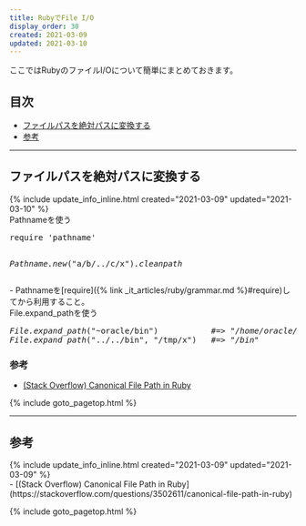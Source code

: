 ```yaml
---
title: RubyでFile I/O
display_order: 30
created: 2021-03-09
updated: 2021-03-10
---
```

ここではRubyのファイルI/Oについて簡単にまとめておきます。


## <a name="index">目次</a>

<ul>
<li><a href="#canonical-file-path">ファイルパスを絶対パスに変換する</a></li>
<li><a href="#reference">参考</a></li>
</ul>

* * *
## <a name="canonical-file-path">ファイルパスを絶対パスに変換する</a>
<div class="chapter-updated">{% include update_info_inline.html created="2021-03-09" updated="2021-03-10" %}</div>
<div class="code-box">
<div class="title">Pathnameを使う</div>
<pre>
require 'pathname'

<em>Pathname.new</em>("a/b/../c/x")<em class="blue">.cleanpath</em>
</pre>
</div>
- Pathnameを[require]({% link _it_articles/ruby/grammar.md %}#require)してから利用すること。

<div class="code-box">
<div class="title">File.expand_pathを使う</div>
<pre>
<em>File.expand_path</em>("~oracle/bin")           <em class="comment">#=> "/home/oracle/bin"</em>
<em>File.expand_path</em>("../../bin", "/tmp/x")   <em class="comment">#=> "/bin"</em>
</pre>
</div>

### 参考
- [(Stack Overflow) Canonical File Path in Ruby](https://stackoverflow.com/questions/3502611/canonical-file-path-in-ruby)

{% include goto_pagetop.html %}

* * *
## <a name="reference">参考</a>
<div class="chapter-updated">{% include update_info_inline.html created="2021-03-09" updated="2021-03-09" %}</div>
- [(Stack Overflow) Canonical File Path in Ruby](https://stackoverflow.com/questions/3502611/canonical-file-path-in-ruby)

{% include goto_pagetop.html %}

